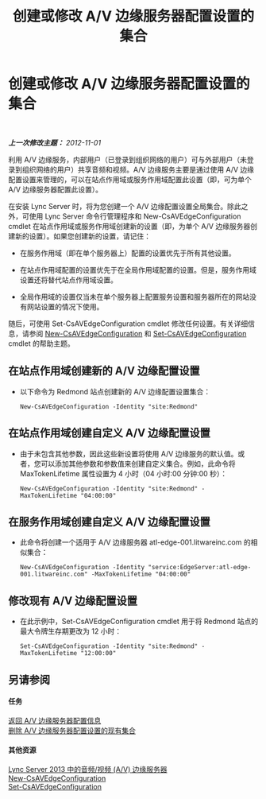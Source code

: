 ﻿---
title: 创建或修改 A/V 边缘服务器配置设置的集合
TOCTitle: 创建或修改 A/V 边缘服务器配置设置的集合
ms:assetid: 43899518-59c6-4be4-8892-d6f6207bfaab
ms:mtpsurl: https://technet.microsoft.com/zh-cn/library/JJ688039(v=OCS.15)
ms:contentKeyID: 49888396
ms.date: 05/19/2016
mtps_version: v=OCS.15
ms.translationtype: HT
---

# 创建或修改 A/V 边缘服务器配置设置的集合

 

_**上一次修改主题：** 2012-11-01_

利用 A/V 边缘服务，内部用户（已登录到组织网络的用户）可与外部用户（未登录到组织网络的用户）共享音频和视频。A/V 边缘服务主要是通过使用 A/V 边缘配置设置来管理的，可以在站点作用域或服务作用域配置此设置（即，可为单个 A/V 边缘服务器配置此设置）。

在安装 Lync Server 时，将为您创建一个 A/V 边缘配置设置全局集合。除此之外，可使用 Lync Server 命令行管理程序和 New-CsAVEdgeConfiguration cmdlet 在站点作用域或服务作用域创建新的设置（即，为单个 A/V 边缘服务器创建新的设置）。如果您创建新的设置，请记住：

  - 在服务作用域（即在单个服务器上）配置的设置优先于所有其他设置。

  - 在站点作用域配置的设置优先于在全局作用域配置的设置。但是，服务作用域设置还将替代站点作用域设置。

  - 全局作用域的设置仅当未在单个服务器上配置服务设置和服务器所在的网站没有网站设置的情况下使用。

随后，可使用 Set-CsAVEdgeConfiguration cmdlet 修改任何设置。有关详细信息，请参阅 [New-CsAVEdgeConfiguration](https://docs.microsoft.com/en-us/powershell/module/skype/New-CsAVEdgeConfiguration) 和 [Set-CsAVEdgeConfiguration](https://docs.microsoft.com/en-us/powershell/module/skype/Set-CsAVEdgeConfiguration) cmdlet 的帮助主题。

## 在站点作用域创建新的 A/V 边缘配置设置

  - 以下命令为 Redmond 站点创建新的 A/V 边缘配置设置集合：
    
        New-CsAVEdgeConfiguration -Identity "site:Redmond"

## 在站点作用域创建自定义 A/V 边缘配置设置

  - 由于未包含其他参数，因此这些新设置将使用 A/V 边缘服务的默认值。或者，您可以添加其他参数和参数值来创建自定义集合。例如，此命令将 MaxTokenLifetime 属性设置为 4 小时（04 小时:00 分钟:00 秒）：
    
        New-CsAVEdgeConfiguration -Identity "site:Redmond" -MaxTokenLifetime "04:00:00"

## 在服务作用域创建自定义 A/V 边缘配置设置

  - 此命令将创建一个适用于 A/V 边缘服务器 atl-edge-001.litwareinc.com 的相似集合：
    
        New-CsAVEdgeConfiguration -Identity "service:EdgeServer:atl-edge-001.litwareinc.com" -MaxTokenLifetime "04:00:00"

## 修改现有 A/V 边缘配置设置

  - 在此示例中，Set-CsAVEdgeConfiguration cmdlet 用于将 Redmond 站点的最大令牌生存期更改为 12 小时：
    
        Set-CsAVEdgeConfiguration -Identity "site:Redmond" -MaxTokenLifetime "12:00:00"

## 另请参阅

#### 任务

[返回 A/V 边缘服务器配置信息](lync-server-2013-return-a-v-edge-server-configuration-information.md)  
[删除 A/V 边缘服务器配置设置的现有集合](lync-server-2013-delete-an-existing-collection-of-a-v-edge-server-configuration-settings.md)  

#### 其他资源

[Lync Server 2013 中的音频/视频 (A/V) 边缘服务器](lync-server-2013-audio-video-a-v-edge-servers.md)  
[New-CsAVEdgeConfiguration](https://docs.microsoft.com/en-us/powershell/module/skype/New-CsAVEdgeConfiguration)  
[Set-CsAVEdgeConfiguration](https://docs.microsoft.com/en-us/powershell/module/skype/Set-CsAVEdgeConfiguration)

